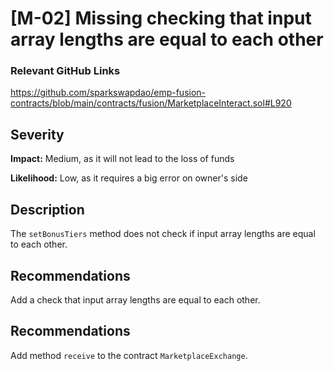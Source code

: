 # [M-02] Missing checking that input array lengths are equal to each other

### Relevant GitHub Links

https://github.com/sparkswapdao/emp-fusion-contracts/blob/main/contracts/fusion/MarketplaceInteract.sol#L920

## Severity

**Impact:**
Medium, as it will not lead to the loss of funds

**Likelihood:**
Low, as it requires a big error on owner's side

## Description

The `setBonusTiers` method does not check if input array lengths are equal to each other.

## Recommendations

Add a check that input array lengths are equal to each other.
## Recommendations

Add  method `receive` to the contract `MarketplaceExchange`.
